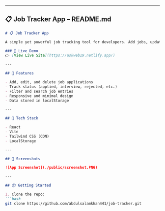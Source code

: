 
---

## 📋 Job Tracker App – README.md

```markdown
# 📋 Job Tracker App

A simple yet powerful job tracking tool for developers. Add jobs, update status, and stay organized in your job hunt journey. Built with React and Tailwind CSS.

### 🔗 Live Demo
👉 [View Live Site](https://askweb19.netlify.app/)

---

## 🚀 Features

- Add, edit, and delete job applications
- Track status (applied, interview, rejected, etc.)
- Filter and search job entries
- Responsive and minimal design
- Data stored in localStorage

---

## 🧰 Tech Stack

- React
- Vite
- Tailwind CSS (CDN)
- LocalStorage

---

## 📸 Screenshots

![App Screenshot](./public/screenshot.PNG)

---

## 📦 Getting Started

1. Clone the repo:
```bash
git clone https://github.com/abdulsalamkhan441/job-tracker.git
